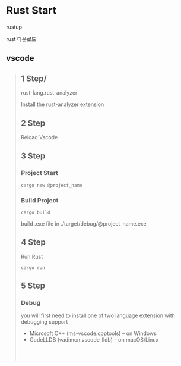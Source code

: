 # Rust Start

<a herf="https://rustup.rs/">rustup</a>

rust 다운로드

## vscode 

> ## 1 Step/
>rust-lang.rust-analyzer
>
>Install the rust-analyzer extension
>
>## 2 Step
>
>Reload Vscode
>
>## 3 Step
>
>### Project Start
>
>```
>cargo new @project_name
>```   
>
>### Build Project
>
>```
>cargo build
>```   
>build .exe file in ./target/debug/@project_name.exe
>
>## 4 Step
>
>Run Rust
>```
>cargo run
>```
>
>## 5 Step
>
>### Debug
>
>  you will first need to install one of two language extension with debugging support
>
>- Microsoft C++ (ms-vscode.cpptools) – on Windows
>- CodeLLDB (vadimcn.vscode-lldb) – on macOS/Linux
>
> <br></br>

